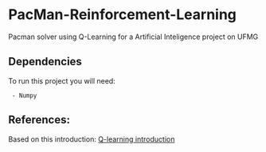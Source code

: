 # PacMan-Reinforcement-Learning
Pacman solver using Q-Learning for a Artificial Inteligence project on UFMG

## Dependencies
To run this project you will need:
```
 - Numpy
```

## References:
Based on this introduction:
[Q-learning introduction](https://visualstudiomagazine.com/articles/2018/10/18/q-learning-with-python.aspx)
